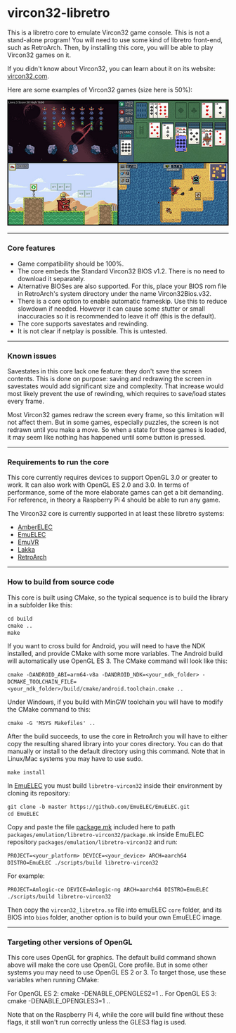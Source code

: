 # vircon32-libretro

This is a libretro core to emulate Vircon32 game console. This is not a stand-alone program! You will need to use some kind of libretro front-end, such as RetroArch. Then, by installing this core, you will be able to play Vircon32 games on it.

If you didn't know about Vircon32, you can learn about it on its website: [vircon32.com](https://www.vircon32.com).

Here are some examples of Vircon32 games (size here is 50%):

![screenshots](Images/GameScreenshots.jpg)

-----------------
### Core features

- Game compatibility should be 100%.
- The core embeds the Standard Vircon32 BIOS v1.2. There is no need to download it separately.
- Alternative BIOSes are also supported. For this, place your BIOS rom file in RetroArch's system directory under the name Vircon32Bios.v32.
- There is a core option to enable automatic frameskip. Use this to reduce slowdown if needed. However it can cause some stutter or small inaccuracies so it is recommended to leave it off (this is the default).
- The core supports savestates and rewinding.
- It is not clear if netplay is possible. This is untested.

-----------------
### Known issues

Savestates in this core lack one feature: they don't save the screen contents. This is done on purpose: saving and redrawing the screen in savestates would add significant size and complexity. That increase would most likely prevent the use of rewinding, which requires to save/load states every frame.

Most Vircon32 games redraw the screen every frame, so this limitation will not affect them. But in some games, especially puzzles, the screen is not redrawn until you make a move. So when a state for those games is loaded, it may seem like nothing has happened until some button is pressed.

--------------------------------
### Requirements to run the core

This core currently requires devices to support OpenGL 3.0 or greater to work. It can also work with OpenGL ES 2.0 and 3.0. In terms of performance, some of the more elaborate games can get a bit demanding. For reference, in theory a Raspberry Pi 4 should be able to run any game.

The Vircon32 core is currently supported in at least these libretro systems:

- [AmberELEC](https://amberelec.org)
- [EmuELEC](https://emuelec.org)
- [EmuVR](https://www.emuvr.net)
- [Lakka](https://www.lakka.tv)
- [RetroArch](https://www.retroarch.com)

---------------------------------
### How to build from source code

This core is built using CMake, so the typical sequence is to build the library in a subfolder like this:

```
cd build
cmake ..
make
```

If you want to cross build for Android, you will need to have the NDK installed, and provide CMake with some more variables. The Android build will automatically use OpenGL ES 3. The CMake command will look like this:

```
cmake -DANDROID_ABI=arm64-v8a -DANDROID_NDK=<your_ndk_folder> -DCMAKE_TOOLCHAIN_FILE=<your_ndk_folder>/build/cmake/android.toolchain.cmake ..
```

Under Windows, if you build with MinGW toolchain you will have to modify the CMake command to this:

```
cmake -G 'MSYS Makefiles' ..
```

After the build succeeds, to use the core in RetroArch you will have to either copy the resulting shared library into your cores directory. You can do that manually or install to the default directory using this command. Note that in Linux/Mac systems you may have to use sudo.

```
make install
```

In [EmuELEC](https://github.com/EmuELEC/EmuELEC) you must build `libretro-vircon32` inside their environment by cloning its repository:

```
git clone -b master https://github.com/EmuELEC/EmuELEC.git
cd EmuELEC
```

Copy and paste the file [package.mk](emuelec/package.mk) included here to path `packages/emulation/libretro-vircon32/package.mk` inside EmuELEC repository `packages/emulation/libretro-vircon32` and run:

```
PROJECT=<your_platform> DEVICE=<your_device> ARCH=aarch64 DISTRO=EmuELEC ./scripts/build libretro-vircon32
```

For example:

```
PROJECT=Amlogic-ce DEVICE=Amlogic-ng ARCH=aarch64 DISTRO=EmuELEC ./scripts/build libretro-vircon32
```

Then copy the `vircon32_libretro.so` file into emuELEC `core` folder, and its BIOS into `bios` folder, another option is to build your own EmuELEC image.

--------------------------------------
### Targeting other versions of OpenGL

This core uses OpenGL for graphics. The default build command shown above will make the core use OpenGL Core profile. But in some other systems you may need to use OpenGL ES 2 or 3. To target those, use these variables when running CMake:

For OpenGL ES 2: cmake -DENABLE_OPENGLES2=1 ..
For OpenGL ES 3: cmake -DENABLE_OPENGLES3=1 ..

Note that on the Raspberry Pi 4, while the core will build fine without these flags, it still won't run correctly unless the GLES3 flag is used.
